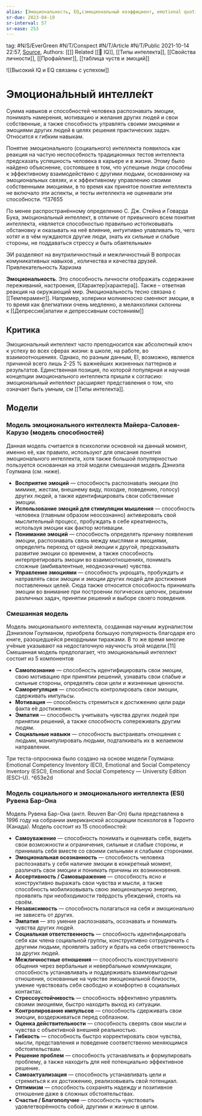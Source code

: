 ```yaml
---
alias: [Эмоциональность, EQ,cэмоциональный коэффициент, emotional quotient, социальный интелект, ЭИ, эмоциона́льный интелле́кт,  EI, emotional intelligence, soft skils, Эмоциональная грамотность ]
sr-due: 2023-04-19
sr-interval: 57
sr-ease: 253
---
```

tag: #N/S/EverGreen  #N/T/Conspect #N/T/Article #N/T/Public 
2021-10-14 22:57, [Source](https://ru.wikipedia.org/wiki/%D0%AD%D0%BC%D0%BE%D1%86%D0%B8%D0%BE%D0%BD%D0%B0%D0%BB%D1%8C%D0%BD%D1%8B%D0%B9_%D0%B8%D0%BD%D1%82%D0%B5%D0%BB%D0%BB%D0%B5%D0%BA%D1%82),
Authors: [[]] 
Related [[🌲️ IQ]], [[Типы интелекта]], [[Свойства личности]], [[Профайлинг]], [[таблица чуств и эмоций]]


![[Высокий IQ и EQ связаны с успехом]]

# **Эмоциона́льный интелле́кт** 
Cумма навыков и способностей человека распознавать эмоции, понимать намерения, мотивацию и желания других людей и свои собственные, а также способность управлять своими эмоциями и эмоциями других людей в целях решения практических задач. Относится к гибким навыкам.

Понятие эмоционального (социального) интеллекта появилось как реакция на частую неспособность традиционных тестов интеллекта предсказать успешность человека в карьере и в жизни. Этому было найдено объяснение, состоявшее в том, что успешные люди способны к эффективному взаимодействию с другими людьми, основанному на эмоциональных связях, и к эффективному управлению своими собственными эмоциями, в то время как принятое понятие интеллекта не включало эти аспекты, и тесты интеллекта не оценивали эти способности. ^f37655

По менее распространённому определению С. Дж. Стейна и Говарда Бука, эмоциональный интеллект, в отличие от привычного всем понятия интеллекта, «является способностью правильно истолковывать обстановку и оказывать на неё влияние, интуитивно улавливать то, чего хотят и в чём нуждаются другие люди, знать их сильные и слабые стороны, не поддаваться стрессу и быть обаятельным»

ЭИ разделяют на внутриличностный и межличностный
В вопросах  комуникативных навыхов , 
количества и качества друзей.  
Привлекательность 
Харизма

**Эмоциональность**. Это способность личности отображать содержание переживаний, настроения, [[Характер|характера]]. Также – ответная реакция на окружающий мир.
Эмоциональность тесно связана с [[Темперамент]]. Например, холерики молниеносно сменяют эмоции, в то время как флегматики очень медленно, а меланхолики склонны к [[Депрессия|апатии и депрессивным состояниям]]


## Критика
Эмоциональный интеллект часто преподносится как абсолютный ключ к успеху во всех сферах жизни: в школе, на работе, во взаимоотношениях. Однако, по разным данным, EI, возможно, является причиной всего лишь 2-25 % важнейших жизненных паттернов и результатов. Единственная позиция, по которой популярная и научная концепции эмоционального интеллекта пришли к согласию: эмоциональный интеллект расширяет представления о том, что означает быть умным, см [[Типы интелекта]].

## Модели 
### Модель эмоционального интеллекта Майера-Саловея-Карузо (модель способностей)
Данная модель считается в психологии основной на данный момент, именно её, как правило, используют для описания понятия эмоционального интеллекта, хотя также большой популярностью пользуется основанная на этой модели смешанная модель Дэниэла Гоулмана (см. ниже). 

- **Восприятие эмоций** — способность распознавать эмоции (по мимике, жестам, внешнему виду, походке, поведению, голосу) других людей, а также идентифицировать свои собственные эмоции.
- **Использование эмоций для стимуляции мышления** — способность человека (главным образом неосознанно) активировать свой мыслительный процесс, пробуждать в себе креативность, используя эмоции как фактор мотивации.
- **Понимание эмоций** — способность определять причину появления эмоции, распознавать связь между мыслями и эмоциями, определять переход от одной эмоции к другой, предсказывать развитие эмоции со временем, а также способность интерпретировать эмоции во взаимоотношениях, понимать сложные (амбивалентные, неоднозначные) чувства.
- **Управление эмоциями** — способность укрощать, пробуждать и направлять свои эмоции и эмоции других людей для достижения поставленных целей. Сюда также относится способность принимать эмоции во внимание при построении логических цепочек, решении различных задач, принятии решений и выборе своего поведения.

### Смешанная модель
Модель эмоционального интеллекта, созданная научным журналистом Дэниэлом Гоулманом, приобрела большую популярность благодаря его книге, разошедшейся рекордными тиражами. В то же время многие учёные указывают на недостаточную научность этой модели.[11] Смешанная модель предполагает, что эмоциональный интеллект состоит из 5 компонентов

- **Самопознание** — способность идентифицировать свои эмоции, свою мотивацию при принятии решений, узнавать свои слабые и сильные стороны, определять свои цели и жизненные ценности.
- **Саморегуляция** — способность контролировать свои эмоции, сдерживать импульсы.
- **Мотивация** — способность стремиться к достижению цели ради факта её достижения.
- **Эмпатия** — способность учитывать чувства других людей при принятии решений, а также способность сопереживать другим людям.
- **Социальные навыки** — способность выстраивать отношения с людьми, манипулировать людьми, подталкивать их в желаемом направлении.

Три теста-опросника было создано на основе модели Гоулмана: Emotional Competency Inventory (ECI), Emotional and Social Competency Inventory (ESCI), Emotional and Social Competency — University Edition (ESCI-U). ^653e2d

### Модель социального и эмоционального интеллекта (ESI) Рувена Бар-Она 
Модель Рувена Бар-Она (англ. Reuven Bar-On) была представлена в 1996 году на собрании американской ассоциации психологов в Торонто (Канада). Модель состоит из 15 способностей:

- **Самоуважение** — способность понимать и оценивать себя, видеть свои возможности и ограничения, сильные и слабые стороны, и принимать себя вместе со своими сильными и слабыми сторонами.
- **Эмоциональная осознанность** — способность человека распознавать у себя наличие эмоции в конкретный момент, различать свои эмоции и понимать причины их возникновения.
- **Ассертивность / Самовыражение** — способность ясно и конструктивно выражать свои чувства и мысли, а также способность мобилизовывать свою эмоциональную энергию, проявлять при необходимости твёрдость убеждений, стоять на своём.
- **Независимость** — способность полагаться на себя и эмоционально не зависеть от других.
- **Эмпатия** — это умение распознавать, осознавать и понимать чувства других людей.
- **Социальная ответственность** — способность идентифицировать себя как члена социальной группы, конструктивно сотрудничать с другими людьми, проявлять заботу и брать на себя ответственность за других людей.
- **Межличностные отношения** — способность конструктивного общения через вербальные и невербальные коммуникации, способность устанавливать и поддерживать взаимовыгодные отношения, основанные на чувстве эмоциональной близости, умение чувствовать себя свободно и комфортно в социальных контактах.
- **Стрессоустойчивость** — способность эффективно управлять своими эмоциями, быстро находить выход из ситуации.
- **Контролирование импульсов** — способность сдерживать свои эмоции, воздерживаться перед соблазном.
- **Оценка действительности** — способность сверять свои мысли и чувства с объективной внешней реальностью.
- **Гибкость** — способность быстро корректировать свои чувства, мысли, представления и поведение соответственно меняющимся обстоятельствам.
- **Решение проблем** — способность устанавливать и формулировать проблему, а также находить для неё потенциально эффективное решение.
- **Самоактуализация** — способность устанавливать цели и стремиться к их достижению, реализовывать свой потенциал.
- **Оптимизм** — способность сохранять надежду и позитивное отношение даже в сложных обстоятельствах.
- **Счастье / Благополучие** — способность чувствовать удовлетворённость собой, другими и жизнью в целом.